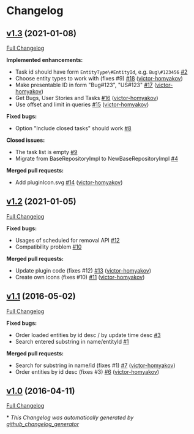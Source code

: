 # Changelog

## [v1.3](https://github.com/victor-homyakov/jetbrains-targetprocess-assigned-entities/tree/v1.3) (2021-01-08)

[Full Changelog](https://github.com/victor-homyakov/jetbrains-targetprocess-assigned-entities/compare/v1.2...v1.3)

**Implemented enhancements:**

- Task id should have form `EntityType\#EntityId`, e.g. `Bug\#123456` [\#2](https://github.com/victor-homyakov/jetbrains-targetprocess-assigned-entities/issues/2)
- Choose entity types to work with \(fixes \#9\) [\#18](https://github.com/victor-homyakov/jetbrains-targetprocess-assigned-entities/pull/18) ([victor-homyakov](https://github.com/victor-homyakov))
- Make presentable ID in form "Bug\#123", "US\#123" [\#17](https://github.com/victor-homyakov/jetbrains-targetprocess-assigned-entities/pull/17) ([victor-homyakov](https://github.com/victor-homyakov))
- Get Bugs, User Stories and Tasks [\#16](https://github.com/victor-homyakov/jetbrains-targetprocess-assigned-entities/pull/16) ([victor-homyakov](https://github.com/victor-homyakov))
- Use offset and limit in queries [\#15](https://github.com/victor-homyakov/jetbrains-targetprocess-assigned-entities/pull/15) ([victor-homyakov](https://github.com/victor-homyakov))

**Fixed bugs:**

- Option "Include closed tasks" should work [\#8](https://github.com/victor-homyakov/jetbrains-targetprocess-assigned-entities/issues/8)

**Closed issues:**

- The task list is empty [\#9](https://github.com/victor-homyakov/jetbrains-targetprocess-assigned-entities/issues/9)
- Migrate from BaseRepositoryImpl to NewBaseRepositoryImpl [\#4](https://github.com/victor-homyakov/jetbrains-targetprocess-assigned-entities/issues/4)

**Merged pull requests:**

- Add pluginIcon.svg [\#14](https://github.com/victor-homyakov/jetbrains-targetprocess-assigned-entities/pull/14) ([victor-homyakov](https://github.com/victor-homyakov))

## [v1.2](https://github.com/victor-homyakov/jetbrains-targetprocess-assigned-entities/tree/v1.2) (2021-01-05)

[Full Changelog](https://github.com/victor-homyakov/jetbrains-targetprocess-assigned-entities/compare/v1.1...v1.2)

**Fixed bugs:**

- Usages of scheduled for removal API [\#12](https://github.com/victor-homyakov/jetbrains-targetprocess-assigned-entities/issues/12)
- Compatibility problem [\#10](https://github.com/victor-homyakov/jetbrains-targetprocess-assigned-entities/issues/10)

**Merged pull requests:**

- Update plugin code \(fixes \#12\) [\#13](https://github.com/victor-homyakov/jetbrains-targetprocess-assigned-entities/pull/13) ([victor-homyakov](https://github.com/victor-homyakov))
- Create own icons \(fixes \#10\) [\#11](https://github.com/victor-homyakov/jetbrains-targetprocess-assigned-entities/pull/11) ([victor-homyakov](https://github.com/victor-homyakov))

## [v1.1](https://github.com/victor-homyakov/jetbrains-targetprocess-assigned-entities/tree/v1.1) (2016-05-02)

[Full Changelog](https://github.com/victor-homyakov/jetbrains-targetprocess-assigned-entities/compare/v1.0...v1.1)

**Fixed bugs:**

- Order loaded entities by id desc / by update time desc [\#3](https://github.com/victor-homyakov/jetbrains-targetprocess-assigned-entities/issues/3)
- Search entered substring in name/entityId [\#1](https://github.com/victor-homyakov/jetbrains-targetprocess-assigned-entities/issues/1)

**Merged pull requests:**

- Search for substring in name/id \(fixes \#1\) [\#7](https://github.com/victor-homyakov/jetbrains-targetprocess-assigned-entities/pull/7) ([victor-homyakov](https://github.com/victor-homyakov))
- Order entities by id desc \(fixes \#3\) [\#6](https://github.com/victor-homyakov/jetbrains-targetprocess-assigned-entities/pull/6) ([victor-homyakov](https://github.com/victor-homyakov))

## [v1.0](https://github.com/victor-homyakov/jetbrains-targetprocess-assigned-entities/tree/v1.0) (2016-04-11)

[Full Changelog](https://github.com/victor-homyakov/jetbrains-targetprocess-assigned-entities/compare/c3a4ac13fa4210afdd1878d6cb88791a8580b76c...v1.0)



\* *This Changelog was automatically generated by [github_changelog_generator](https://github.com/github-changelog-generator/github-changelog-generator)*
